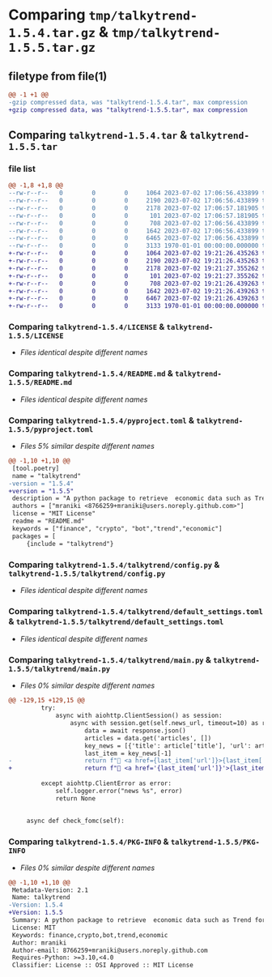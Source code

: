 # Comparing `tmp/talkytrend-1.5.4.tar.gz` & `tmp/talkytrend-1.5.5.tar.gz`

## filetype from file(1)

```diff
@@ -1 +1 @@
-gzip compressed data, was "talkytrend-1.5.4.tar", max compression
+gzip compressed data, was "talkytrend-1.5.5.tar", max compression
```

## Comparing `talkytrend-1.5.4.tar` & `talkytrend-1.5.5.tar`

### file list

```diff
@@ -1,8 +1,8 @@
--rw-r--r--   0        0        0     1064 2023-07-02 17:06:56.433899 talkytrend-1.5.4/LICENSE
--rw-r--r--   0        0        0     2190 2023-07-02 17:06:56.433899 talkytrend-1.5.4/README.md
--rw-r--r--   0        0        0     2178 2023-07-02 17:06:57.181905 talkytrend-1.5.4/pyproject.toml
--rw-r--r--   0        0        0      101 2023-07-02 17:06:57.181905 talkytrend-1.5.4/talkytrend/__init__.py
--rw-r--r--   0        0        0      708 2023-07-02 17:06:56.433899 talkytrend-1.5.4/talkytrend/config.py
--rw-r--r--   0        0        0     1642 2023-07-02 17:06:56.433899 talkytrend-1.5.4/talkytrend/default_settings.toml
--rw-r--r--   0        0        0     6465 2023-07-02 17:06:56.433899 talkytrend-1.5.4/talkytrend/main.py
--rw-r--r--   0        0        0     3133 1970-01-01 00:00:00.000000 talkytrend-1.5.4/PKG-INFO
+-rw-r--r--   0        0        0     1064 2023-07-02 19:21:26.435263 talkytrend-1.5.5/LICENSE
+-rw-r--r--   0        0        0     2190 2023-07-02 19:21:26.435263 talkytrend-1.5.5/README.md
+-rw-r--r--   0        0        0     2178 2023-07-02 19:21:27.355262 talkytrend-1.5.5/pyproject.toml
+-rw-r--r--   0        0        0      101 2023-07-02 19:21:27.355262 talkytrend-1.5.5/talkytrend/__init__.py
+-rw-r--r--   0        0        0      708 2023-07-02 19:21:26.439263 talkytrend-1.5.5/talkytrend/config.py
+-rw-r--r--   0        0        0     1642 2023-07-02 19:21:26.439263 talkytrend-1.5.5/talkytrend/default_settings.toml
+-rw-r--r--   0        0        0     6467 2023-07-02 19:21:26.439263 talkytrend-1.5.5/talkytrend/main.py
+-rw-r--r--   0        0        0     3133 1970-01-01 00:00:00.000000 talkytrend-1.5.5/PKG-INFO
```

### Comparing `talkytrend-1.5.4/LICENSE` & `talkytrend-1.5.5/LICENSE`

 * *Files identical despite different names*

### Comparing `talkytrend-1.5.4/README.md` & `talkytrend-1.5.5/README.md`

 * *Files identical despite different names*

### Comparing `talkytrend-1.5.4/pyproject.toml` & `talkytrend-1.5.5/pyproject.toml`

 * *Files 5% similar despite different names*

```diff
@@ -1,10 +1,10 @@
 [tool.poetry]
 name = "talkytrend"
-version = "1.5.4"
+version = "1.5.5"
 description = "A python package to retrieve  economic data such as Trend for any financial symbol."
 authors = ["mraniki <8766259+mraniki@users.noreply.github.com>"]
 license = "MIT License"
 readme = "README.md"
 keywords = ["finance", "crypto", "bot","trend","economic"]
 packages = [
     {include = "talkytrend"}
```

### Comparing `talkytrend-1.5.4/talkytrend/config.py` & `talkytrend-1.5.5/talkytrend/config.py`

 * *Files identical despite different names*

### Comparing `talkytrend-1.5.4/talkytrend/default_settings.toml` & `talkytrend-1.5.5/talkytrend/default_settings.toml`

 * *Files identical despite different names*

### Comparing `talkytrend-1.5.4/talkytrend/main.py` & `talkytrend-1.5.5/talkytrend/main.py`

 * *Files 0% similar despite different names*

```diff
@@ -129,15 +129,15 @@
         try:
             async with aiohttp.ClientSession() as session:
                 async with session.get(self.news_url, timeout=10) as response:
                     data = await response.json()
                     articles = data.get('articles', [])
                     key_news = [{'title': article['title'], 'url': article['url']} for article in articles]
                     last_item = key_news[-1]
-                    return f"📰 <a href={last_item['url']}>{last_item['title']}</a>"
+                    return f"📰 <a href='{last_item['url']}'>{last_item['title']}</a>"
                     
         except aiohttp.ClientError as error:
             self.logger.error("news %s", error)
             return None
 
             
     async def check_fomc(self):
```

### Comparing `talkytrend-1.5.4/PKG-INFO` & `talkytrend-1.5.5/PKG-INFO`

 * *Files 0% similar despite different names*

```diff
@@ -1,10 +1,10 @@
 Metadata-Version: 2.1
 Name: talkytrend
-Version: 1.5.4
+Version: 1.5.5
 Summary: A python package to retrieve  economic data such as Trend for any financial symbol.
 License: MIT
 Keywords: finance,crypto,bot,trend,economic
 Author: mraniki
 Author-email: 8766259+mraniki@users.noreply.github.com
 Requires-Python: >=3.10,<4.0
 Classifier: License :: OSI Approved :: MIT License
```

